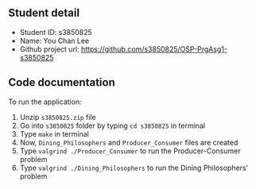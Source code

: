 ## Student detail
* Student ID: s3850825
* Name: You Chan Lee
* Github project url: https://github.com/s3850825/OSP-PrgAsg1-s3850825

## Code documentation

To run the application:

1. Unzip `s3850825.zip` file
2. Go into `s3850825` folder by typing `cd s3850825` in terminal
3. Type `make` in terminal
4. Now, `Dining_Philosophers` and `Producer_Consumer` files are created
5. Type `valgrind ./Producer_Consumer` to run the Producer-Consumer problem
6. Type `valgrind ./Dining_Philosophers` to run the Dining Philosophers' problem
